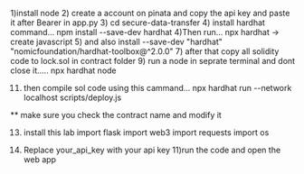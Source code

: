 1)install node 
2) create a account on pinata and copy the api key and paste it after Bearer in app.py
3) cd secure-data-transfer
4) install hardhat command... npm install --save-dev hardhat
4)Then run... npx hardhat -> create javascript
5) and also install --save-dev "hardhat" "nomicfoundation/hardhat-toolbox@^2.0.0"
7) after that copy all solidity code to lock.sol in contract folder
9) run a node in seprate terminal and dont close it..... npx hardhat node
    
11) then compile sol code using this cammand... npx hardhat run --network localhost scripts/deploy.js
    
** make sure you check the contract name and modify it

13) install this lab
import  flask 
import web3
import requests
import os

14) Replace your_api_key with your api key
11)run the code and open the web app
